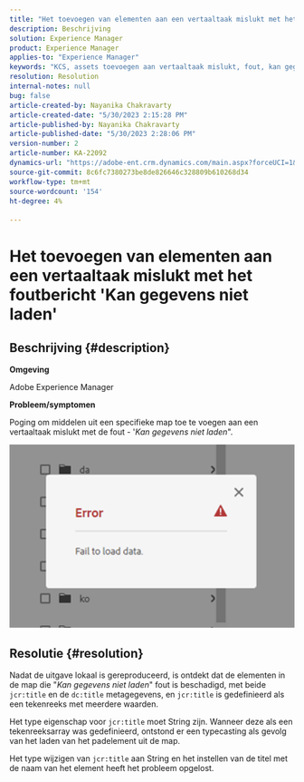 ```yaml
---
title: "Het toevoegen van elementen aan een vertaaltaak mislukt met het foutbericht 'Kan gegevens niet laden'."
description: Beschrijving
solution: Experience Manager
product: Experience Manager
applies-to: "Experience Manager"
keywords: "KCS, assets toevoegen aan vertaaltaak mislukt, fout, kan gegevens niet laden"
resolution: Resolution
internal-notes: null
bug: false
article-created-by: Nayanika Chakravarty
article-created-date: "5/30/2023 2:15:28 PM"
article-published-by: Nayanika Chakravarty
article-published-date: "5/30/2023 2:28:06 PM"
version-number: 2
article-number: KA-22092
dynamics-url: "https://adobe-ent.crm.dynamics.com/main.aspx?forceUCI=1&pagetype=entityrecord&etn=knowledgearticle&id=52ca7d67-f4fe-ed11-8f6e-6045bd006295"
source-git-commit: 8c6fc7380273be8de826646c328809b610268d34
workflow-type: tm+mt
source-wordcount: '154'
ht-degree: 4%

---
```


# Het toevoegen van elementen aan een vertaaltaak mislukt met het foutbericht &#39;Kan gegevens niet laden&#39;

## Beschrijving {#description}


<b>Omgeving</b>

Adobe Experience Manager

<b>Probleem/symptomen</b>

Poging om middelen uit een specifieke map toe te voegen aan een vertaaltaak mislukt met de fout - &#39;*Kan gegevens niet laden*&quot;.

![](assets/___54ca7d67-f4fe-ed11-8f6e-6045bd006295___.png)


## Resolutie {#resolution}


Nadat de uitgave lokaal is gereproduceerd, is ontdekt dat de elementen in de map die &quot;*Kan gegevens niet laden*&quot; fout is beschadigd, met beide `jcr:title` en de `dc:title` metagegevens, en `jcr:title` is gedefinieerd als een tekenreeks met meerdere waarden.

Het type eigenschap voor `jcr:title` moet String zijn. Wanneer deze als een tekenreeksarray was gedefinieerd, ontstond er een typecasting als gevolg van het laden van het padelement uit de map.

Het type wijzigen van `jcr:title` aan String en het instellen van de titel met de naam van het element heeft het probleem opgelost.
